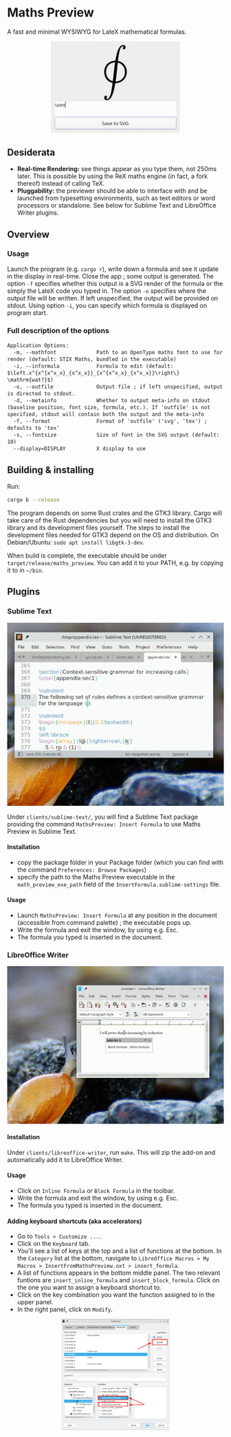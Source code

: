 Maths Preview
=======================

A fast and minimal WYSIWYG for LateX mathematical formulas.

<p align="center"><img src="screenshots/demo.gif" alt="Demo GIF" width="300px"/></p>


## Desiderata

 - **Real-time Rendering:** see things appear as you type them, not 250ms later. This is possible by using the ReX maths engine (in fact, a fork thereof) instead of calling TeX.
 - **Pluggability:** the previewer should be able to interface with and be launched from typesetting environments, such as text editors or word processors or standalone. See below for Sublime Text and LibreOffice Writer plugins.

## Overview

### Usage

Launch the program (e.g. `cargo r`), write down a formula and see it update in the display in real-time. Close the app ; some output is generated. The option `-f` specifies whether this output is a SVG render of the formula or the simply the LateX code you typed in. The option `-o` specifies where the output file will be written. If left unspecified, the output will be provided on stdout. Using option `-i`, you can specify which formula is displayed on program start.

### Full description of the options

```
Application Options:
  -m, --mathfont             Path to an OpenType maths font to use for render (default: STIX Maths, bundled in the executable)
  -i, --informula            Formula to edit (default: $\left.x^{x^{x^x_x}_{x^x_x}}_{x^{x^x_x}_{x^x_x}}\right\} \mathrm{wat?}$)
  -o, --outfile              Output file ; if left unspecified, output is directed to stdout.
  -d, --metainfo             Whether to output meta-info on stdout (baseline position, font size, formula, etc.). If 'outfile' is not specified, stdout will contain both the output and the meta-info
  -f, --format               Format of 'outfile' ('svg', 'tex') ; defaults to 'tex'
  -s, --fontsize             Size of font in the SVG output (default: 10)
  --display=DISPLAY          X display to use
```

## Building & installing

Run:

```bash
cargo b --release
```

The program depends on some Rust crates and the GTK3 library. Cargo will take care of the Rust dependencies but you will need to install the GTK3 library and its development files yourself. The steps to install the development files needed for GTK3 depend on the OS and distribution. On Debian/Ubuntu: `sudo apt install libgtk-3-dev`.

When build is complete, the executable should be under `target/release/maths_preview`. You can add it to your PATH, e.g. by copying it to in `~/bin`.

## Plugins

### Sublime Text

<p align="center"><img src="screenshots/sublime_text_demo.gif" alt="Demo Sublime Text plugin"/></p>

Under `clients/sublime-text/`, you will find a Sublime Text package providing the command `MathsPreview: Insert Formula` to use Maths Preview in Sublime Text.

#### Installation


  - copy the package folder in your Package folder (which you can find with the command `Preferences: Browse Packages`)
  - specify the path to the Maths Preview executable in the `math_preview_exe_path` field of the `InsertFormula.sublime-settings` file.

#### Usage

  - Launch `MathsPreview: Insert Formula` at any position in the document (accessible from command palette) ; the executable pops up.
  - Write the formula and exit the window, by using e.g. Esc.
  - The formula you typed is inserted in the document.


### LibreOffice Writer

<p align="center"><img src="screenshots/libreoffice_writer_demo.gif" alt="Demo LibreOffice Writer plugin"/></p>

#### Installation

Under `clients/libreoffice-writer`, run `make`. This will zip the add-on and automatically add it to LibreOffice Writer.

#### Usage

  - Click on `Inline Formula` or `Block Formula` in the toolbar.
  - Write the formula and exit the window, by using e.g. Esc.
  - The formula you typed is inserted in the document. 

#### Adding keyboard shortcuts (aka accelerators)

  - Go to  `Tools > Customize ...`. 
  - Click on the `Keyboard` tab. 
  - You'll see a list of keys at the top and a list of functions at the bottom. In the `Category` list at the bottom, navigate to `LibreOffice Macros > My Macros > InsertFromMathsPreview.oxt > insert_formula`.
  - A list of functions appears in the bottom middle panel. The two relevant funtions are `insert_inline_formula` and `insert_block_formula`. Click on the one you want to assign a keyboard shortcut to.
  - Click on the key combination you want the function assigned to in the upper panel.
  - In the right panel, click on `Modify`.


<p align="center"><img src="screenshots/assign_keyboardshortcuts_in_libreoffice_write.png" alt="Screenshot illustrating how to assign keyboard shortcuts in LibreOffice Writer" width="50%"/></p>



